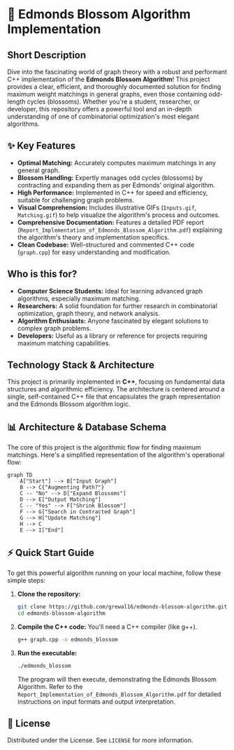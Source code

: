 # 🚀 Edmonds Blossom Algorithm Implementation

## Short Description
Dive into the fascinating world of graph theory with a robust and performant C++ implementation of the **Edmonds Blossom Algorithm**! This project provides a clear, efficient, and thoroughly documented solution for finding maximum weight matchings in general graphs, even those containing odd-length cycles (blossoms). Whether you're a student, researcher, or developer, this repository offers a powerful tool and an in-depth understanding of one of combinatorial optimization's most elegant algorithms.

## ✨ Key Features
*   **Optimal Matching:** Accurately computes maximum matchings in any general graph.
*   **Blossom Handling:** Expertly manages odd cycles (blossoms) by contracting and expanding them as per Edmonds' original algorithm.
*   **High Performance:** Implemented in C++ for speed and efficiency, suitable for challenging graph problems.
*   **Visual Comprehension:** Includes illustrative GIFs (`Inputs.gif`, `Matching.gif`) to help visualize the algorithm's process and outcomes.
*   **Comprehensive Documentation:** Features a detailed PDF report (`Report_Implementation_of_Edmonds_Blossom_Algorithm.pdf`) explaining the algorithm's theory and implementation specifics.
*   **Clean Codebase:** Well-structured and commented C++ code (`graph.cpp`) for easy understanding and modification.

## Who is this for?
*   **Computer Science Students:** Ideal for learning advanced graph algorithms, especially maximum matching.
*   **Researchers:** A solid foundation for further research in combinatorial optimization, graph theory, and network analysis.
*   **Algorithm Enthusiasts:** Anyone fascinated by elegant solutions to complex graph problems.
*   **Developers:** Useful as a library or reference for projects requiring maximum matching capabilities.

## Technology Stack & Architecture
This project is primarily implemented in **C++**, focusing on fundamental data structures and algorithmic efficiency. The architecture is centered around a single, self-contained C++ file that encapsulates the graph representation and the Edmonds Blossom algorithm logic.

## 📊 Architecture & Database Schema
The core of this project is the algorithmic flow for finding maximum matchings. Here's a simplified representation of the algorithm's operational flow:

```mermaid
graph TD
    A["Start"] --> B["Input Graph"]
    B --> C{"Augmenting Path?"}
    C -- "No" --> D["Expand Blossoms"]
    D --> E["Output Matching"]
    C -- "Yes" --> F["Shrink Blossom"]
    F --> G["Search in Contracted Graph"]
    G --> H["Update Matching"]
    H --> C
    E --> I["End"]
```

## ⚡ Quick Start Guide

To get this powerful algorithm running on your local machine, follow these simple steps:

1.  **Clone the repository:**
    ```bash
    git clone https://github.com/grewal16/edmonds-blossom-algorithm.git
    cd edmonds-blossom-algorithm
    ```

2.  **Compile the C++ code:**
    You'll need a C++ compiler (like g++).
    ```bash
    g++ graph.cpp -o edmonds_blossom
    ```

3.  **Run the executable:**
    ```bash
    ./edmonds_blossom
    ```
    The program will then execute, demonstrating the Edmonds Blossom Algorithm. Refer to the `Report_Implementation_of_Edmonds_Blossom_Algorithm.pdf` for detailed instructions on input formats and output interpretation.

## 📜 License
Distributed under the License. See `LICENSE` for more information.

